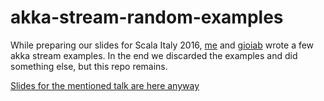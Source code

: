 # akka-stream-random-examples

While preparing our slides for Scala Italy 2016, [me](https://github.com/mone/) and [gioiab](https://github.com/gioiab/) wrote a few akka stream examples.
In the end we discarded the examples and did something else, but this repo remains.

[Slides for the mentioned talk are here anyway](http://www.slideshare.net/joy87/a-dive-into-akka-streams-from-the-basics-to-a-realworld-scenario)
